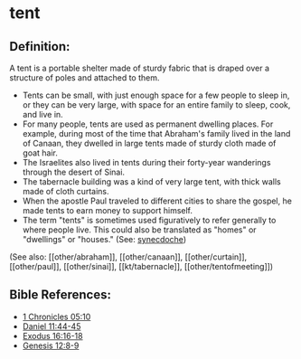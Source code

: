 # tent #

## Definition: ##

A tent is a portable shelter made of sturdy fabric that is draped over a structure of poles and attached to them.

* Tents can be small, with just enough space for a few people to sleep in, or they can be very large, with space for an entire family to sleep, cook, and live in.
* For many people, tents are used as permanent dwelling places. For example, during most of the time that Abraham's family lived in the land of Canaan, they dwelled in large tents made of sturdy cloth made of goat hair.
* The Israelites also lived in tents during their forty-year wanderings through the desert of Sinai.
* The tabernacle building was a kind of very large tent, with thick walls made of cloth curtains.
* When the apostle Paul traveled to different cities to share the gospel, he made tents to earn money to support himself.
* The term "tents" is sometimes used figuratively to refer generally to where people live. This could also be translated as "homes" or "dwellings" or "houses." (See: [synecdoche](en/ta-vol1/translate/man/figs-synecdoche))

(See also: [[other/abraham]], [[other/canaan]], [[other/curtain]], [[other/paul]], [[other/sinai]], [[kt/tabernacle]], [[other/tentofmeeting]])

## Bible References: ##

* [1 Chronicles 05:10](en/tn/1ch/help/05/10)
* [Daniel 11:44-45](en/tn/dan/help/11/44)
* [Exodus 16:16-18](en/tn/exo/help/16/16)
* [Genesis 12:8-9](en/tn/gen/help/12/08)